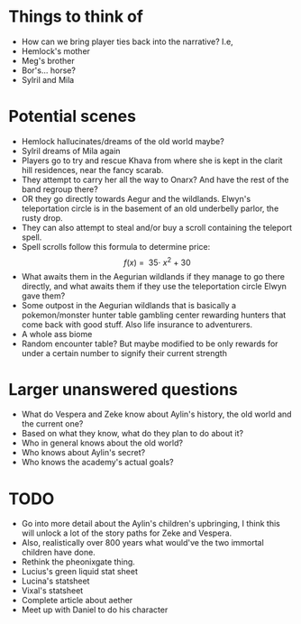 # Things to think of

- How can we bring player ties back into the narrative? I.e,
- Hemlock's mother
- Meg's brother
- Bor's... horse?
- Sylril and Mila 

# Potential scenes

 - Hemlock hallucinates/dreams of the old world maybe?
 - Sylril dreams of Mila again
 - Players go to try and rescue Khava from where she is kept in the clarit hill residences, near the fancy scarab.
 - They attempt to carry her all the way to Onarx? And have the rest of the band regroup there? 
 - OR they go directly towards Aegur and the wildlands. Elwyn's teleportation circle is in the basement of an old underbelly parlor, the rusty drop. 
 - They can also attempt to steal and/or buy a scroll containing the teleport spell.
 - Spell scrolls follow this formula to determine price:$$ f\left(x\right)\ =\ \ 35\cdot\ x^{2}\ +\ 30$$
 - What awaits them in the Aegurian wildlands if they manage to go there directly, and what awaits them if they use the teleportation circle Elwyn gave them? 
 - Some outpost in the Aegurian wildlands that is basically a pokemon/monster hunter table gambling center rewarding hunters that come back with good stuff. Also life insurance to adventurers.
 - A whole ass biome
 - Random encounter table? But maybe modified to be only rewards for under a certain number to signify their current strength

# Larger unanswered questions

- What do Vespera and Zeke know about Aylin's history, the old world and the current one?
- Based on what they know, what do they plan to do about it? 
- Who in general knows about the old world? 
- Who knows about Aylin's secret?
- Who knows the academy's actual goals? 

# TODO
- Go into more detail about the Aylin's children's upbringing, I think this will unlock a lot of the story paths for Zeke and Vespera. 
- Also, realistically over 800 years what would've the two immortal children have done.
- Rethink the pheonixgate thing. 
- Lucius's green liquid stat sheet
- Lucina's statsheet
- Vixal's statsheet
- Complete article about aether
- Meet up with Daniel to do his character